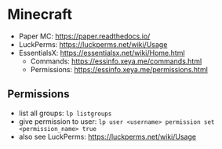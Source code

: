 # Minecraft
- Paper MC: <https://paper.readthedocs.io/>
- LuckPerms: <https://luckperms.net/wiki/Usage>
- EssentialsX: <https://essentialsx.net/wiki/Home.html>
  - Commands: <https://essinfo.xeya.me/commands.html>
  - Permissions: <https://essinfo.xeya.me/permissions.html>

## Permissions
- list all groups: `lp listgroups`
- give permission to user: `lp user <username> permission set <permission_name> true`
- also see LuckPerms: <https://luckperms.net/wiki/Usage>
